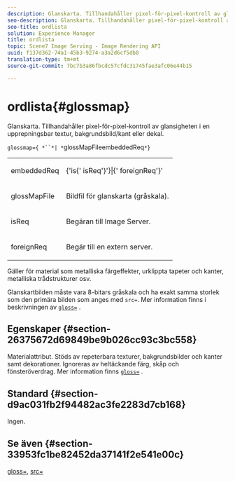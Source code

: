 ```yaml
---
description: Glanskarta. Tillhandahåller pixel-för-pixel-kontroll av glansigheten i en upprepningsbar textur, bakgrundsbild/kant eller dekal.
seo-description: Glanskarta. Tillhandahåller pixel-för-pixel-kontroll av glansigheten i en upprepningsbar textur, bakgrundsbild/kant eller dekal.
seo-title: ordlista
solution: Experience Manager
title: ordlista
topic: Scene7 Image Serving - Image Rendering API
uuid: f137d362-74a1-45b3-9274-a3a2d6cf5db0
translation-type: tm+mt
source-git-commit: 7bc7b3a86fbcdc57cfdc31745fae3afc06e44b15

---
```



# ordlista{#glossmap}

Glanskarta. Tillhandahåller pixel-för-pixel-kontroll av glansigheten i en upprepningsbar textur, bakgrundsbild/kant eller dekal.

`glossmap={ *``*| *`glossMapFileembeddedReq`*}`

<table id="simpletable_6AFC3DEB61D647339525C7CFFA052608"> 
 <tr class="strow"> 
  <td class="stentry"> <p><span class="codeph"> <span class="varname"> embeddedReq</span></span> </p></td> 
  <td class="stentry"> <p><span class="codeph">{'is{'<span class="varname"> isReq</span>'}'}|{'<span class="varname"> foreignReq</span>'}' </span> </p></td> 
 </tr> 
 <tr class="strow"> 
  <td class="stentry"> <p><span class="codeph"> <span class="varname"> glossMapFile</span></span> </p></td> 
  <td class="stentry"> <p>Bildfil för glanskarta (gråskala). </p></td> 
 </tr> 
 <tr class="strow"> 
  <td class="stentry"> <p><span class="codeph"> <span class="varname"> isReq</span></span> </p></td> 
  <td class="stentry"> <p>Begäran till Image Server. </p></td> 
 </tr> 
 <tr class="strow"> 
  <td class="stentry"> <p><span class="codeph"> <span class="varname"> foreignReq </span></span> </p></td> 
  <td class="stentry"> <p>Begär till en extern server. </p></td> 
 </tr> 
</table>

Gäller för material som metalliska färgeffekter, urklippta tapeter och kanter, metalliska trådstrukturer osv.

Glanskartbilden måste vara 8-bitars gråskala och ha exakt samma storlek som den primära bilden som anges med `src=`. Mer information finns i beskrivningen av [`gloss=`](../../../../../ir-api/http-protocol/image-rendering-api-ref/c-ir-http-protocol-ref/c-ir-http-protocol-command-reference/r-ir-http-gloss.md#reference-325aef2ee51e4e1584a06047427340ca) .

## Egenskaper {#section-26375672d69849be9b026cc93c3bc558}

Materialattribut. Stöds av repeterbara texturer, bakgrundsbilder och kanter samt dekorationer. Ignoreras av heltäckande färg, skåp och fönsteröverdrag. Mer information finns [`gloss=`](../../../../../ir-api/http-protocol/image-rendering-api-ref/c-ir-http-protocol-ref/c-ir-http-protocol-command-reference/r-ir-http-gloss.md#reference-325aef2ee51e4e1584a06047427340ca) .

## Standard {#section-d9ac031fb2f94482ac3fe2283d7cb168}

Ingen.

## Se även {#section-33953fc1be82452da37141f2e541e00c}

[gloss=](../../../../../ir-api/http-protocol/image-rendering-api-ref/c-ir-http-protocol-ref/c-ir-http-protocol-command-reference/r-ir-http-gloss.md#reference-325aef2ee51e4e1584a06047427340ca), [src=](../../../../../ir-api/http-protocol/image-rendering-api-ref/c-ir-http-protocol-ref/c-ir-http-protocol-command-reference/r-ir-src.md#reference-62c98abad22149d68d405ed6aaff8272)
